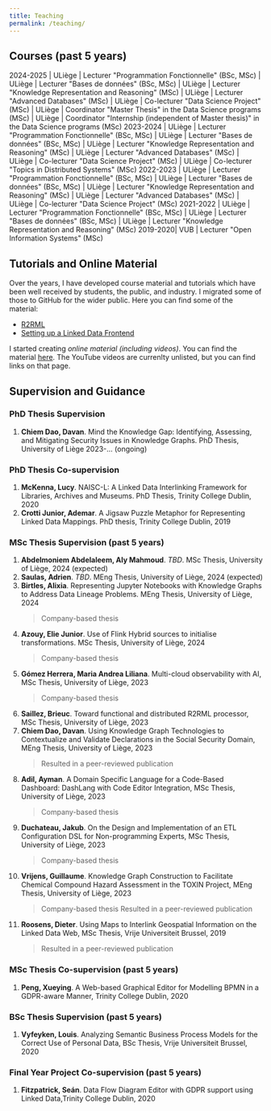 ```yaml
---
title: Teaching
permalink: /teaching/
---
```

## Courses (past 5 years)

2024-2025 | ULiège | Lecturer "Programmation Fonctionnelle" (BSc, MSc)
 | ULiège | Lecturer "Bases de données" (BSc, MSc)
 | ULiège | Lecturer "Knowledge Representation and Reasoning" (MSc)
 | ULiège | Lecturer "Advanced Databases" (MSc)
 | ULiège | Co-lecturer "Data Science Project" (MSc)
 | ULiège | Coordinator "Master Thesis" in the Data Science programs (MSc)
 | ULiège | Coordinator "Internship (independent of Master thesis)" in the Data Science programs (MSc)
2023-2024 | ULiège | Lecturer "Programmation Fonctionnelle" (BSc, MSc)
 | ULiège | Lecturer "Bases de données" (BSc, MSc)
 | ULiège | Lecturer "Knowledge Representation and Reasoning" (MSc)
 | ULiège | Lecturer "Advanced Databases" (MSc)
 | ULiège | Co-lecturer "Data Science Project" (MSc)
 | ULiège | Co-lecturer "Topics in Distributed Systems" (MSc)
2022-2023 | ULiège | Lecturer "Programmation Fonctionnelle" (BSc, MSc)
 | ULiège | Lecturer "Bases de données" (BSc, MSc)
 | ULiège | Lecturer "Knowledge Representation and Reasoning" (MSc)
 | ULiège | Lecturer "Advanced Databases" (MSc)
 | ULiège | Co-lecturer "Data Science Project" (MSc)
2021-2022 | ULiège | Lecturer "Programmation Fonctionnelle" (BSc, MSc)
 | ULiège | Lecturer "Bases de données" (BSc, MSc)
 | ULiège | Lecturer "Knowledge Representation and Reasoning" (MSc)
2019-2020| VUB | Lecturer "Open Information Systems" (MSc)

## Tutorials and Online Material

Over the years, I have developed course material and tutorials which have been well received by students, the public, and industry. I migrated some of those to GitHub for the wider public. Here you can find some of the material:

* [R2RML](https://github.com/chrdebru/r2rml-tutorial)
* [Setting up a Linked Data Frontend](https://github.com/chrdebru/linked-data-frontend-tutorial)								


I started creating *online material (including videos)*. You can find the material [here](https://chrdebru.github.io/courses/ois/). The YouTube videos are currenlty unlisted, but you can find links on that page.

## Supervision and Guidance

### PhD Thesis Supervision

1. **Chiem Dao, Davan**. Mind the Knowledge Gap: Identifying, Assessing, and Mitigating Security Issues in Knowledge Graphs. PhD Thesis, University of Liège 2023-... (ongoing)

### PhD Thesis Co-supervision

1. **McKenna, Lucy**. NAISC-L: A Linked Data Interlinking Framework for Libraries, Archives and Museums. PhD Thesis, Trinity College Dublin, 2020
1. **Crotti Junior, Ademar**. A Jigsaw Puzzle Metaphor for Representing Linked Data Mappings. PhD thesis, Trinity College Dublin, 2019

### MSc Thesis Supervision (past 5 years)

1. **Abdelmoniem Abdelaleem, Aly Mahmoud**. *TBD*. MSc Thesis, University of Liège, 2024 (expected)
1. **Saulas, Adrien**. *TBD*. MEng Thesis, University of Liège, 2024 (expected)
1. **Birtles, Alixia**. Representing Jupyter Notebooks with Knowledge Graphs to Address Data Lineage Problems. MEng Thesis, University of Liège, 2024
   > Company-based thesis
1. **Azouy, Elie Junior**. Use of Flink Hybrid sources to initialise transformations. MSc Thesis, University of Liège, 2024
   > Company-based thesis
1. **Gómez Herrera, Maria Andrea Liliana**. Multi-cloud observability with AI, MSc Thesis, University of Liège, 2023
   > Company-based thesis
1. **Saillez, Brieuc**. Toward functional and distributed R2RML processor, MSc Thesis, University of Liège, 2023
1. **Chiem Dao, Davan**. Using Knowledge Graph Technologies to Contextualize and Validate Declarations in the Social Security Domain, MEng Thesis, University of Liège, 2023
   > Resulted in a peer-reviewed publication
1. **Adil, Ayman**. A Domain Specific Language for a Code-Based Dashboard: DashLang with Code Editor Integration, MSc Thesis, University of Liège, 2023
   > Company-based thesis
1. **Duchateau, Jakub**. On the Design and Implementation of an ETL Configuration DSL for Non-programming Experts, MSc Thesis, University of Liège, 2023
   > Company-based thesis
1. **Vrijens, Guillaume**. Knowledge Graph Construction to Facilitate Chemical Compound Hazard Assessment in the TOXIN Project, MEng Thesis, University of Liège, 2023
   > Company-based thesis
   > Resulted in a peer-reviewed publication
1. **Roosens, Dieter**. Using Maps to Interlink Geospatial Information on the Linked Data Web, MSc Thesis, Vrije Universiteit Brussel, 2019
   > Resulted in a peer-reviewed publication

### MSc Thesis Co-supervision (past 5 years)

1. **Peng, Xueying**. A Web-based Graphical Editor for Modelling BPMN in a GDPR-aware Manner, Trinity College Dublin, 2020

### BSc Thesis Supervision (past 5 years)
			
1. **Vyfeyken, Louis**. Analyzing Semantic Business Process Models for the Correct Use of Personal Data, BSc Thesis, Vrije Universiteit Brussel, 2020

### Final Year Project Co-supervision (past 5 years)

1. **Fitzpatrick, Seán**. Data Flow Diagram Editor with GDPR support using Linked Data,Trinity College Dublin, 2020
